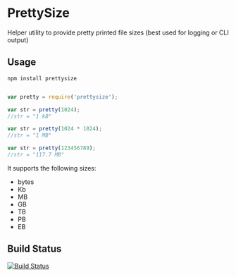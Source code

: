 PrettySize
==========

Helper utility to provide pretty printed file sizes (best used for logging or CLI output)

Usage
-----

```
npm install prettysize
```

```javascript

var pretty = require('prettysize');

var str = pretty(1024);
//str = "1 kB"

var str = pretty(1024 * 1024);
//str = "1 MB"

var str = pretty(123456789);
//str = "117.7 MB"
```

It supports the following sizes:

* bytes
* Kb
* MB
* GB
* TB
* PB
* EB

Build Status
------------

[![Build Status](https://secure.travis-ci.org/davglass/prettysize.png?branch=master)](http://travis-ci.org/davglass/prettysize)



